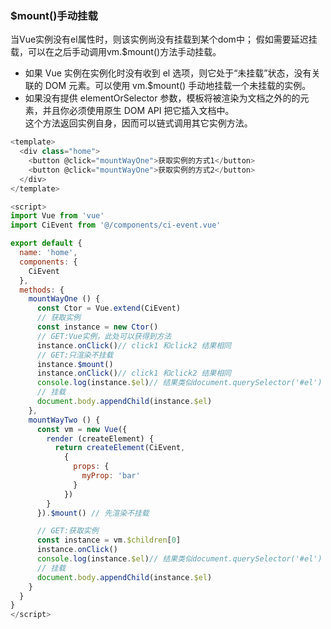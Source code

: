
### $mount()手动挂载
当Vue实例没有el属性时，则该实例尚没有挂载到某个dom中；
假如需要延迟挂载，可以在之后手动调用vm.$mount()方法手动挂载。


- 如果 Vue 实例在实例化时没有收到 el 选项，则它处于“未挂载”状态，没有关联的 DOM 元素。可以使用 vm.$mount() 手动地挂载一个未挂载的实例。  
- 如果没有提供 elementOrSelector 参数，模板将被渲染为文档之外的的元素，并且你必须使用原生 DOM API 把它插入文档中。   
这个方法返回实例自身，因而可以链式调用其它实例方法。  


```javascript
<template>
  <div class="home">
    <button @click="mountWayOne">获取实例的方式1</button>
    <button @click="mountWayOne">获取实例的方式2</button>
  </div>
</template>

<script>
import Vue from 'vue'
import CiEvent from '@/components/ci-event.vue'

export default {
  name: 'home',
  components: {
    CiEvent
  },
  methods: {
    mountWayOne () {
      const Ctor = Vue.extend(CiEvent)
      // 获取实例
      const instance = new Ctor()
      // GET:Vue实例，此处可以获得到方法
      instance.onClick()// click1 和click2 结果相同
      // GET:只渲染不挂载
      instance.$mount()
      instance.onClick()// click1 和click2 结果相同
      console.log(instance.$el)// 结果类似document.querySelector('#el')
      // 挂载
      document.body.appendChild(instance.$el)
    },
    mountWayTwo () {
      const vm = new Vue({
        render (createElement) {
          return createElement(CiEvent,
            {
              props: {
                myProp: 'bar'
              }
            })
        }
      }).$mount() // 先渲染不挂载

      // GET:获取实例
      const instance = vm.$children[0]
      instance.onClick()
      console.log(instance.$el)// 结果类似document.querySelector('#el')
      // 挂载
      document.body.appendChild(instance.$el)
    }
  }
}
</script>
```


